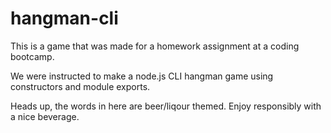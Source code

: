 # hangman-cli


This is a game that was made for a homework assignment at a coding bootcamp.

We were instructed to make a node.js CLI hangman game using constructors and module exports.

Heads up, the words in here are beer/liqour themed. Enjoy responsibly with a nice beverage.